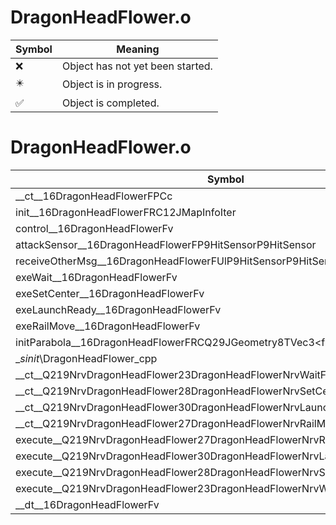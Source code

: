 # DragonHeadFlower.o
| Symbol | Meaning 
| ------------- | ------------- 
| :x: | Object has not yet been started. 
| :eight_pointed_black_star: | Object is in progress. 
| :white_check_mark: | Object is completed. 


# DragonHeadFlower.o
| Symbol | Decompiled? |
| ------------- | ------------- |
| __ct__16DragonHeadFlowerFPCc | :x: |
| init__16DragonHeadFlowerFRC12JMapInfoIter | :x: |
| control__16DragonHeadFlowerFv | :x: |
| attackSensor__16DragonHeadFlowerFP9HitSensorP9HitSensor | :x: |
| receiveOtherMsg__16DragonHeadFlowerFUlP9HitSensorP9HitSensor | :x: |
| exeWait__16DragonHeadFlowerFv | :x: |
| exeSetCenter__16DragonHeadFlowerFv | :x: |
| exeLaunchReady__16DragonHeadFlowerFv | :x: |
| exeRailMove__16DragonHeadFlowerFv | :x: |
| initParabola__16DragonHeadFlowerFRCQ29JGeometry8TVec3&lt;f&gt; | :x: |
| __sinit_\DragonHeadFlower_cpp | :x: |
| __ct__Q219NrvDragonHeadFlower23DragonHeadFlowerNrvWaitFv | :x: |
| __ct__Q219NrvDragonHeadFlower28DragonHeadFlowerNrvSetCenterFv | :x: |
| __ct__Q219NrvDragonHeadFlower30DragonHeadFlowerNrvLaunchReadyFv | :x: |
| __ct__Q219NrvDragonHeadFlower27DragonHeadFlowerNrvRailMoveFv | :x: |
| execute__Q219NrvDragonHeadFlower27DragonHeadFlowerNrvRailMoveCFP5Spine | :x: |
| execute__Q219NrvDragonHeadFlower30DragonHeadFlowerNrvLaunchReadyCFP5Spine | :x: |
| execute__Q219NrvDragonHeadFlower28DragonHeadFlowerNrvSetCenterCFP5Spine | :x: |
| execute__Q219NrvDragonHeadFlower23DragonHeadFlowerNrvWaitCFP5Spine | :x: |
| __dt__16DragonHeadFlowerFv | :x: |
